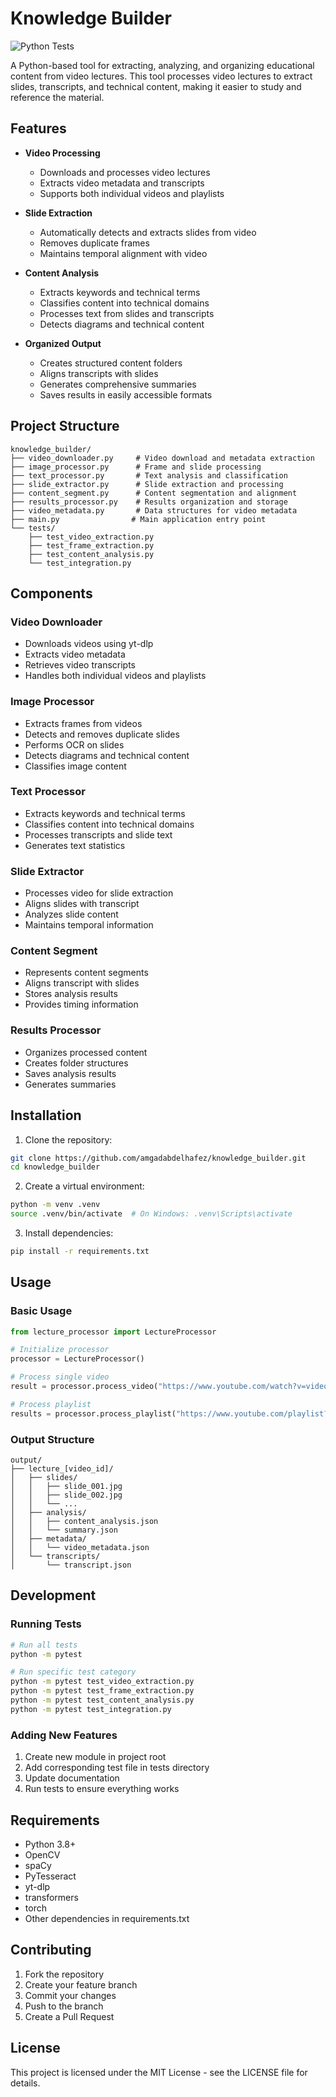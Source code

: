 # Knowledge Builder

![Python Tests](https://github.com/amgadabdelhafez/knowledge_builder/actions/workflows/python-tests.yml/badge.svg)

A Python-based tool for extracting, analyzing, and organizing educational content from video lectures. This tool processes video lectures to extract slides, transcripts, and technical content, making it easier to study and reference the material.

## Features

- **Video Processing**

  - Downloads and processes video lectures
  - Extracts video metadata and transcripts
  - Supports both individual videos and playlists

- **Slide Extraction**

  - Automatically detects and extracts slides from video
  - Removes duplicate frames
  - Maintains temporal alignment with video

- **Content Analysis**

  - Extracts keywords and technical terms
  - Classifies content into technical domains
  - Processes text from slides and transcripts
  - Detects diagrams and technical content

- **Organized Output**
  - Creates structured content folders
  - Aligns transcripts with slides
  - Generates comprehensive summaries
  - Saves results in easily accessible formats

## Project Structure

```
knowledge_builder/
├── video_downloader.py     # Video download and metadata extraction
├── image_processor.py      # Frame and slide processing
├── text_processor.py       # Text analysis and classification
├── slide_extractor.py      # Slide extraction and processing
├── content_segment.py      # Content segmentation and alignment
├── results_processor.py    # Results organization and storage
├── video_metadata.py       # Data structures for video metadata
├── main.py                # Main application entry point
└── tests/
    ├── test_video_extraction.py
    ├── test_frame_extraction.py
    ├── test_content_analysis.py
    └── test_integration.py
```

## Components

### Video Downloader

- Downloads videos using yt-dlp
- Extracts video metadata
- Retrieves video transcripts
- Handles both individual videos and playlists

### Image Processor

- Extracts frames from videos
- Detects and removes duplicate slides
- Performs OCR on slides
- Detects diagrams and technical content
- Classifies image content

### Text Processor

- Extracts keywords and technical terms
- Classifies content into technical domains
- Processes transcripts and slide text
- Generates text statistics

### Slide Extractor

- Processes video for slide extraction
- Aligns slides with transcript
- Analyzes slide content
- Maintains temporal information

### Content Segment

- Represents content segments
- Aligns transcript with slides
- Stores analysis results
- Provides timing information

### Results Processor

- Organizes processed content
- Creates folder structures
- Saves analysis results
- Generates summaries

## Installation

1. Clone the repository:

```bash
git clone https://github.com/amgadabdelhafez/knowledge_builder.git
cd knowledge_builder
```

2. Create a virtual environment:

```bash
python -m venv .venv
source .venv/bin/activate  # On Windows: .venv\Scripts\activate
```

3. Install dependencies:

```bash
pip install -r requirements.txt
```

## Usage

### Basic Usage

```python
from lecture_processor import LectureProcessor

# Initialize processor
processor = LectureProcessor()

# Process single video
result = processor.process_video("https://www.youtube.com/watch?v=video_id")

# Process playlist
results = processor.process_playlist("https://www.youtube.com/playlist?list=playlist_id")
```

### Output Structure

```
output/
├── lecture_[video_id]/
│   ├── slides/
│   │   ├── slide_001.jpg
│   │   ├── slide_002.jpg
│   │   └── ...
│   ├── analysis/
│   │   ├── content_analysis.json
│   │   └── summary.json
│   ├── metadata/
│   │   └── video_metadata.json
│   └── transcripts/
│       └── transcript.json
```

## Development

### Running Tests

```bash
# Run all tests
python -m pytest

# Run specific test category
python -m pytest test_video_extraction.py
python -m pytest test_frame_extraction.py
python -m pytest test_content_analysis.py
python -m pytest test_integration.py
```

### Adding New Features

1. Create new module in project root
2. Add corresponding test file in tests directory
3. Update documentation
4. Run tests to ensure everything works

## Requirements

- Python 3.8+
- OpenCV
- spaCy
- PyTesseract
- yt-dlp
- transformers
- torch
- Other dependencies in requirements.txt

## Contributing

1. Fork the repository
2. Create your feature branch
3. Commit your changes
4. Push to the branch
5. Create a Pull Request

## License

This project is licensed under the MIT License - see the LICENSE file for details.
